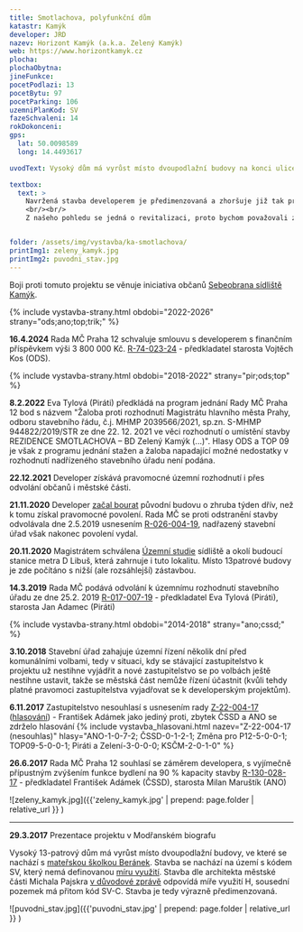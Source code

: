 ```yaml
---
title: Smotlachova, polyfunkční dům
katastr: Kamýk
developer: JRD
nazev: Horizont Kamýk (a.k.a. Zelený Kamýk)
web: https://www.horizontkamyk.cz
plocha:
plochaObytna:
jineFunkce:
pocetPodlazi: 13
pocetBytu: 97
pocetParking: 106
uzemniPlanKod: SV
fazeSchvaleni: 14
rokDokonceni:
gps:
  lat: 50.0098589
  long: 14.4493617

uvodText: Vysoký dům má vyrůst místo dvoupodlažní budovy na konci ulice Smotlachova

textbox:
  text: >
    Navržená stavba developerem je předimenzovaná a zhoršuje již tak problematické parkování pro stávající obyvatele. Dále jsme pro striktní respektování územního plánu (SV), který zde dává každé funkci včetně bydlení maximálně 60 % plochy. Bez prostor pro podnikání a setkávání obyvatel se naše městská část mění v noclehárnu. Jediné pozitivum návrhu je zelená střecha.
    <br/><br/>
    Z našeho pohledu se jedná o revitalizaci, proto bychom považovali za přiměřená 3 patra.


folder: /assets/img/vystavba/ka-smotlachova/
printImg1: zeleny_kamyk.jpg
printImg2: puvodni_stav.jpg
---
```


Boji proti tomuto projektu se věnuje iniciativa občanů [Sebeobrana sídliště Kamýk](http://www.sidliste-kamyk.cz/).

{% include vystavba-strany.html obdobi="2022-2026" strany="ods;ano;top;trik;" %}

**16.4.2024** Rada MČ Praha 12 schvaluje smlouvu s developerem s finančním příspěvkem výši 3 800 000 Kč. [R-74-023-24](https://www.praha12.cz/assets/File.ashx?id_org=80112&id_dokumenty=104491) - předkladatel starosta Vojtěch Kos (ODS).

{% include vystavba-strany.html obdobi="2018-2022" strany="pir;ods;top" %}

**8.2.2022** Eva Tylová (Piráti) předkládá na program jednání Rady MČ Praha 12 bod s názvem "Žaloba proti rozhodnutí Magistrátu hlavního města Prahy, odboru stavebního řádu, č.j. MHMP 2039566/2021, sp.zn. S-MHMP 944822/2019/STR ze dne 22. 12. 2021 ve věci rozhodnutí o umístění stavby REZIDENCE SMOTLACHOVA – BD Zelený Kamýk (...)". Hlasy ODS a TOP 09 je však z programu jednání stažen a žaloba napadající možné nedostatky v rozhodnutí nadřízeného stavebního úřadu není podána.

**22.12.2021** Developer získává pravomocné územní rozhodnutí i přes odvolání občanů i městské části.

**21.11.2020** Developer [začal bourat](https://www.praha12.cz/po%2Dnepravomocne%2Ddemolici%2Dskolky%2Dzustaly%2Dsutiny%2Di%2Dzvlastni%2Dpachut/d-80303) původní budovu o zhruba týden dřív, než k tomu získal pravomocné povolení. Rada MČ se proti odstranění stavby odvolávala dne 2.5.2019 usnesením 
[R-026-004-19](https://www.praha12.cz/assets/File.ashx?id_org=80112&id_dokumenty=69391), nadřazený stavební úřad však nakonec povolení vydal.

**20.11.2020** Magistrátem schválena [Územní studie](https://www.praha.eu/jnp/cz/o_meste/magistrat/odbory/odbor_uzemniho_rozvoje/uzemni_planovani/uzemni_studie/studie_platne/) sídliště a okolí budoucí stanice metra D Libuš, která zahrnuje i tuto lokalitu. Místo 13patrové budovy je zde počítáno s nižší (ale rozsáhlejší) zástavbou. 

**14.3.2019** Rada MČ podává odvolání k územnímu rozhodnutí stavebního úřadu ze dne 25.2. 2019 
[R-017-007-19](https://www.praha12.cz/assets/File.ashx?id_org=80112&id_dokumenty=67913) - předkladatel Eva Tylová (Piráti), starosta Jan Adamec (Piráti)

{% include vystavba-strany.html obdobi="2014-2018" strany="ano;cssd;" %}

**3.10.2018** Stavební úřad zahajuje územní řízení několik dní před komunálními volbami, tedy v situaci, kdy se stávající zastupitelstvo k projektu už nestihne vyjádřit a nové zastupitelstvo se po volbách ještě nestihne ustavit, takže se městská část nemůže řízení účastnit (kvůli tehdy platné pravomoci zastupitelstva vyjadřovat se k developerským projektům).

**6.11.2017** Zastupitelstvo nesouhlasí s usnesením rady
[Z-22-004-17](https://www.praha12.cz/assets/File.ashx?id_org=80112&id_dokumenty=69738) ([hlasování](https://www.praha12.cz/assets/File.ashx?id_org=80112&id_dokumenty=58655)) - František Adámek jako jediný proti, zbytek ČSSD a ANO se zdrželo hlasování
{% include vystavba_hlasovani.html nazev="Z-22-004-17 (nesouhlas)" hlasy="ANO-1-0-7-2; ČSSD-0-1-2-1; Změna pro P12-5-0-0-1; TOP09-5-0-0-1; Piráti a Zelení-3-0-0-0; KSČM-2-0-1-0" %}

**26.6.2017** Rada MČ Praha 12 souhlasí se záměrem developera, s vyjímečně přípustným zvýšením funkce bydlení na 90 % kapacity stavby [R-130-028-17](https://www.praha12.cz/assets/File.ashx?id_org=80112&id_dokumenty=67606) - předkladatel František Adámek (ČSSD), starosta Milan Maruštík (ANO)

![zeleny_kamyk.jpg]({{'zeleny_kamyk.jpg' | prepend: page.folder | relative_url }} )

- - -

**29.3.2017** Prezentace projektu v Modřanském biografu

Vysoký 13-patrový dům má vyrůst místo dvoupodlažní budovy, ve které se nachází s [mateřskou školkou Beránek](http://www.msberanek.cz/). Stavba se nachází na území s kódem SV, který nemá definovanou [míru využití](uzemni-plan.html). Stavba dle architekta městské části Michala Pajskra [v důvodové zprávě](http://www.individualniplanovani.cz/wp-content/uploads/2017/09/duvodova-zprava-Smotlachova-cerven2017.pdf) odpovídá míře využití H, sousední pozemek má přitom kód SV-C. Stavba je tedy výrazně předimenzovaná.

![puvodni_stav.jpg]({{'puvodni_stav.jpg' | prepend: page.folder | relative_url }} )
